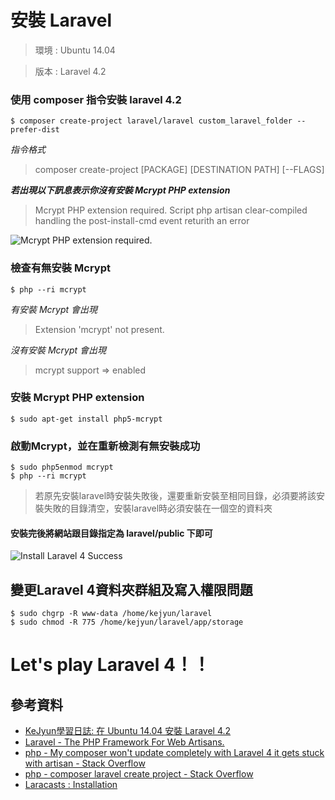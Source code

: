 # 安裝 Laravel


> 環境 : Ubuntu 14.04

> 版本 : Laravel 4.2


### 使用 composer 指令安裝 laravel 4.2

```shell
$ composer create-project laravel/laravel custom_laravel_folder --prefer-dist
```

*指令格式*

> composer create-project [PACKAGE] [DESTINATION PATH] [--FLAGS]

***若出現以下訊息表示你沒有安裝 Mcrypt PHP extension***

> Mcrypt PHP extension required.
Script php artisan clear-compiled handling the post-install-cmd event returith an error

![Mcrypt PHP extension required.](http://3.bp.blogspot.com/-0ACOAXipmGc/U6me9xLiKzI/AAAAAAAAB18/KvX-_zxRBpw/s1600/2014-06-24_234025.png)

### 檢查有無安裝 Mcrypt

```shell
$ php --ri mcrypt
```

*有安裝 Mcrypt 會出現*

> Extension 'mcrypt' not present.

*沒有安裝 Mcrypt 會出現*

> mcrypt support => enabled

### 安裝 Mcrypt PHP extension


```shell
$ sudo apt-get install php5-mcrypt
```

### 啟動Mcrypt，並在重新檢測有無安裝成功


```shell
$ sudo php5enmod mcrypt
$ php --ri mcrypt
```

> 若原先安裝laravel時安裝失敗後，還要重新安裝至相同目錄，必須要將該安裝失敗的目錄清空，安裝laravel時必須安裝在一個空的資料夾

#### 安裝完後將網站跟目錄指定為 laravel/public 下即可

![Install Laravel 4 Success](http://1.bp.blogspot.com/-J741dYcYTzc/U6mfEgI3UQI/AAAAAAAAB2E/O2UydO3X8E0/s1600/2014-06-24_235035.png)


## 變更Laravel 4資料夾群組及寫入權限問題

```shell
$ sudo chgrp -R www-data /home/kejyun/laravel
$ sudo chmod -R 775 /home/kejyun/laravel/app/storage
```

# Let's play Laravel 4！！


## 參考資料
* [KeJyun學習日誌: 在 Ubuntu 14.04 安裝 Laravel 4.2](http://blog.kejyun.com/2014/06/Install-laravel4.2-on-ubuntu14.04.html)
* [Laravel - The PHP Framework For Web Artisans.](http://laravel.com/docs/installation)
* [php - My composer won't update completely with Laravel 4 it gets stuck with artisan - Stack Overflow](http://stackoverflow.com/questions/19775012/my-composer-wont-update-completely-with-laravel-4-it-gets-stuck-with-artisan?answertab=votes#tab-top)
* [php - composer laravel create project - Stack Overflow](http://stackoverflow.com/questions/18862160/composer-laravel-create-project)
* [Laracasts : Installation](https://laracasts.com/series/laravel-from-scratch/episodes/1)
